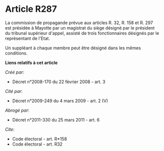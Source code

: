 # Article R287

La commission de propagande prévue aux articles R. 32, 
R. 158 et R. 297 est présidée à Mayotte par un magistrat du siège désigné par le président du tribunal supérieur d'appel,
assisté de trois fonctionnaires désignés par le représentant de l'Etat. 

Un suppléant à chaque membre peut être désigné dans les mêmes conditions.

**Liens relatifs à cet article**

_Créé par_:

  - Décret n°2008-170 du 22 février 2008 - art. 3

_Cité par_:

  - Décret n°2009-249 du 4 mars 2009 - art. 2 (V)

_Abrogé par_:

  - Décret n°2011-330 du 25 mars 2011 - art. 6

_Cite_:

  - Code électoral - art. R*158
  - Code électoral - art. R32
